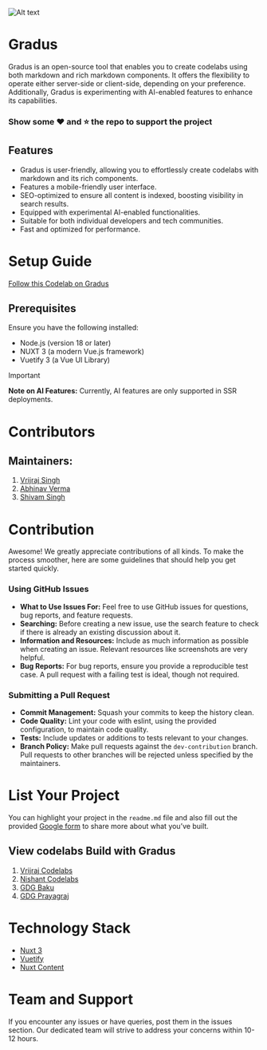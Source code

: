 ![Alt text](/public/donotremove/gradus-social.png "Gradus")

# Gradus
Gradus is an open-source tool that enables you to create codelabs using both markdown and rich markdown components. It offers the flexibility to operate either server-side or client-side, depending on your preference. Additionally, Gradus is experimenting with AI-enabled features to enhance its capabilities.

### Show some :heart: and :star: the repo to support the project

## Features
- Gradus is user-friendly, allowing you to effortlessly create codelabs with markdown and its rich components.
- Features a mobile-friendly user interface.
- SEO-optimized to ensure all content is indexed, boosting visibility in search results.
- Equipped with experimental AI-enabled functionalities.
- Suitable for both individual developers and tech communities.
- Fast and optimized for performance.

# Setup Guide

[Follow this Codelab on Gradus](https://trygradus.web.app/getting-started-with-gradus)


## Prerequisites

Ensure you have the following installed:

- Node.js (version 18 or later)
- NUXT 3 (a modern Vue.js framework)
- Vuetify 3 (a Vue UI Library)

> [!IMPORTANT]
> **Note on AI Features:** Currently, AI features are only supported in SSR deployments.

# Contributors

## Maintainers:
1. [Vrijraj Singh](https://vrijraj.xyz/)
1. [Abhinav Verma](https://github.com/abhinavv9)
1. [Shivam Singh](https://shivam.live/) 

# Contribution

Awesome! We greatly appreciate contributions of all kinds. To make the process smoother, here are some guidelines that should help you get started quickly.

### Using GitHub Issues

- **What to Use Issues For:** Feel free to use GitHub issues for questions, bug reports, and feature requests.
- **Searching:** Before creating a new issue, use the search feature to check if there is already an existing discussion about it.
- **Information and Resources:** Include as much information as possible when creating an issue. Relevant resources like screenshots are very helpful.
- **Bug Reports:** For bug reports, ensure you provide a reproducible test case. A pull request with a failing test is ideal, though not required.

### Submitting a Pull Request

- **Commit Management:** Squash your commits to keep the history clean.
- **Code Quality:** Lint your code with eslint, using the provided configuration, to maintain code quality.
- **Tests:** Include updates or additions to tests relevant to your changes.
- **Branch Policy:** Make pull requests against the `dev-contribution` branch. Pull requests to other branches will be rejected unless specified by the maintainers.


# List Your Project

You can highlight your project in the `readme.md` file and also fill out the provided [Google form](https://bit.ly/gradus-directory) to share more about what you’ve built.

## View codelabs Build with Gradus

1. [Vrijraj Codelabs](https://codelab.vrijraj.xyz)
1. [Nishant Codelabs](https://codelab.nishants.me/)
1. [GDG Baku](https://codelabs.gdgbaku.az/)
1. [GDG Prayagraj](https://codelab-gdgprayagraj.web.app)



# Technology Stack

* [Nuxt 3](https://nuxt.com/)
* [Vuetify](https://vuetifyjs.com/en/)
* [Nuxt Content](https://content.nuxt.com/)

# Team and Support
If you encounter any issues or have queries, post them in the issues section. Our dedicated team will strive to address your concerns within 10-12 hours.
